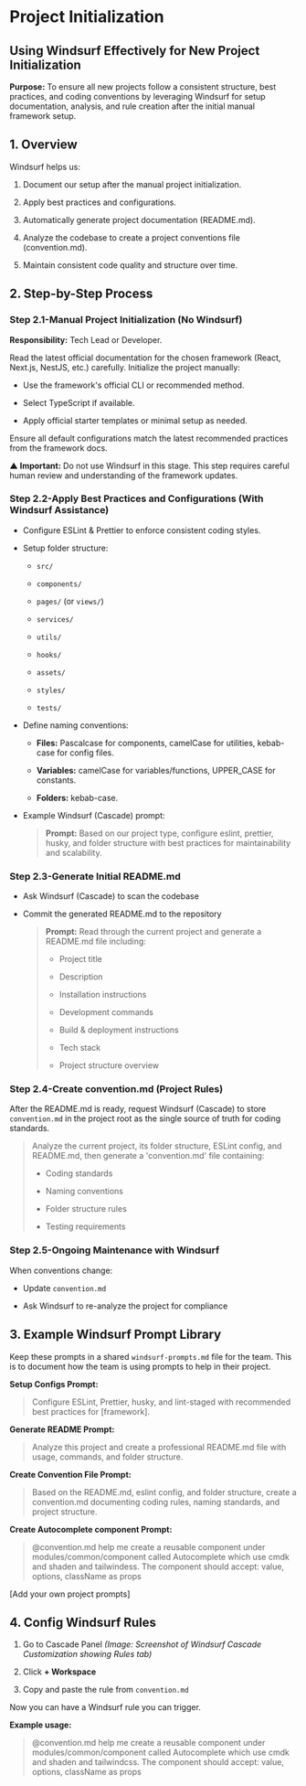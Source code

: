 # Project Initialization

## Using Windsurf Effectively for New Project Initialization

**Purpose:**
To ensure all new projects follow a consistent structure, best practices, and coding conventions by leveraging Windsurf for setup documentation, analysis, and rule creation after the initial manual framework setup.

## 1. Overview

Windsurf helps us:

1. Document our setup after the manual project initialization.

2. Apply best practices and configurations.

3. Automatically generate project documentation (README.md).

4. Analyze the codebase to create a project conventions file (convention.md).

5. Maintain consistent code quality and structure over time.

## 2. Step-by-Step Process

### Step 2.1-Manual Project Initialization (No Windsurf)

**Responsibility:** Tech Lead or Developer.

Read the latest official documentation for the chosen framework (React, Next.js, NestJS, etc.) carefully.
Initialize the project manually:

* Use the framework's official CLI or recommended method.

* Select TypeScript if available.

* Apply official starter templates or minimal setup as needed.

Ensure all default configurations match the latest recommended practices from the framework docs.

**▲ Important:**
Do not use Windsurf in this stage. This step requires careful human review and understanding of the framework updates.

### Step 2.2-Apply Best Practices and Configurations (With Windsurf Assistance)

* Configure ESLint & Prettier to enforce consistent coding styles.

* Setup folder structure:

  * `src/`

  * `components/`

  * `pages/` (or `views/`)

  * `services/`

  * `utils/`

  * `hooks/`

  * `assets/`

  * `styles/`

  * `tests/`

* Define naming conventions:

  * **Files:** Pascalcase for components, camelCase for utilities, kebab-case for config files.

  * **Variables:** camelCase for variables/functions, UPPER_CASE for constants.

  * **Folders:** kebab-case.

* Example Windsurf (Cascade) prompt:

  > **Prompt:**
  > Based on our project type, configure eslint, prettier, husky, and folder structure with best practices for maintainability and scalability.

### Step 2.3-Generate Initial README.md

* Ask Windsurf (Cascade) to scan the codebase

* Commit the generated README.md to the repository

  > **Prompt:**
  > Read through the current project and generate a README.md file including:
  >
  > * Project title
  >
  > * Description
  >
  > * Installation instructions
  >
  > * Development commands
  >
  > * Build & deployment instructions
  >
  > * Tech stack
  >
  > * Project structure overview

### Step 2.4-Create convention.md (Project Rules)

After the README.md is ready, request Windsurf (Cascade) to store `convention.md` in the project root as the single source of truth for coding standards.

> Analyze the current project, its folder structure, ESLint config, and README.md, then generate a 'convention.md' file containing:
>
> * Coding standards
>
> * Naming conventions
>
> * Folder structure rules
>
> * Testing requirements

### Step 2.5-Ongoing Maintenance with Windsurf

When conventions change:

* Update `convention.md`

* Ask Windsurf to re-analyze the project for compliance

## 3. Example Windsurf Prompt Library

Keep these prompts in a shared `windsurf-prompts.md` file for the team. This is to document how the team is using prompts to help in their project.

**Setup Configs Prompt:**

> Configure ESLint, Prettier, husky, and lint-staged with recommended
> best practices for \[framework\].

**Generate README Prompt:**

> Analyze this project and create a professional README.md file with
> usage, commands, and folder structure.

**Create Convention File Prompt:**

> Based on the README.md, eslint config, and folder structure, create a
> convention.md documenting coding rules, naming standards, and project
> structure.

**Create Autocomplete component Prompt:**

> @convention.md help me create a reusable component under
> modules/common/component called Autocomplete which use cmdk and shaden
> and tailwindess. The component should accept: value, options,
> className as props

\[Add your own project prompts\]

## 4. Config Windsurf Rules

1. Go to Cascade Panel
   *(Image: Screenshot of Windsurf Cascade Customization showing Rules tab)*

2. Click **+ Workspace**

3. Copy and paste the rule from `convention.md`

Now you can have a Windsurf rule you can trigger.

**Example usage:**

> @convention.md help me create a reusable component under modules/common/component called
> Autocomplete which use cmdk and shaden and tailwindcss. The component should accept: value, options,
> className as props
